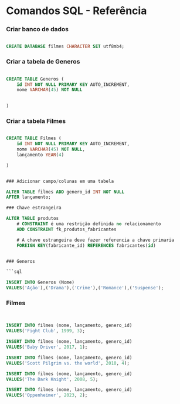 # Comandos SQL - Referência

### Criar banco de dados

```sql

CREATE DATABASE filmes CHARACTER SET utf8mb4;

```

### Criar a tabela de Generos

```sql

CREATE TABLE Generos (
    id INT NOT NULL PRIMARY KEY AUTO_INCREMENT,
    nome VARCHAR(45) NOT NULL

    
)

```

### Criar a tabela Filmes

```sql

CREATE TABLE Filmes (
    id INT NOT NULL PRIMARY KEY AUTO_INCREMENT,
    nome VARCHAR(45) NOT NULL,
    lançamento YEAR(4)

)


### Adicionar campo/colunas em uma tabela

ALTER TABLE filmes ADD genero_id INT NOT NULL
AFTER lançamento;

### Chave estrangeira

ALTER TABLE produtos
    # CONSTRAINT é uma restrição definida no relacionamento
    ADD CONSTRAINT fk_produtos_fabricantes

    # A chave estrangeira deve fazer referencia a chave primaria
    FOREIGN KEY(fabricante_id) REFERENCES fabricantes(id)


### Generos

```sql

INSERT INTO Generos (Nome)
VALUES('Ação'),('Drama'),('Crime'),('Romance'),('Suspense');

```

### Filmes

```sql


INSERT INTO filmes (nome, lançamento, genero_id)
VALUES('Fight Club', 1999, 3);

INSERT INTO filmes (nome, lançamento, genero_id)
VALUES('Baby Driver', 2017, 1);

INSERT INTO filmes (nome, lançamento, genero_id)
VALUES('Scott Pilgrim vs. the world', 2010, 4);

INSERT INTO filmes (nome, lançamento, genero_id)
VALUES('The Dark Knight', 2008, 5);

INSERT INTO filmes (nome, lançamento, genero_id)
VALUES('Oppenheimer', 2023, 2);


```